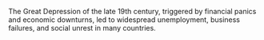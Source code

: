 The Great Depression of the late 19th century, triggered by financial panics and economic downturns, led to widespread unemployment, business failures, and social unrest in many countries.
